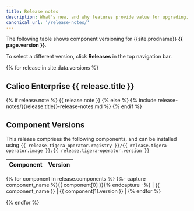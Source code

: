 ```yaml
---
title: Release notes
description: What's new, and why features provide value for upgrading.
canonical_url: '/release-notes/'
---
```

<div class="git-hash" id="{{site.data['hash']}}">
</div>

The following table shows component versioning for {{site.prodname}}  **{{ page.version }}**.


To select a different version, click **Releases** in the top navigation bar.

{% for release in site.data.versions %}
## Calico Enterprise {{ release.title }}

{% if release.note %}
{{ release.note }}
{% else %}
{% include release-notes/{{release.title}}-release-notes.md %}
{% endif %}

## Component Versions

This release comprises the following components, and can be installed using `{{ release.tigera-operator.registry }}/{{ release.tigera-operator.image }}:{{ release.tigera-operator.version }}`

| Component              | Version |
|------------------------|---------|
{% for component in release.components %}
{%- capture component_name %}{{ component[0] }}{% endcapture -%}
| {{ component_name }}   | {{ component[1].version }} |
{% endfor %}

{% endfor %}
